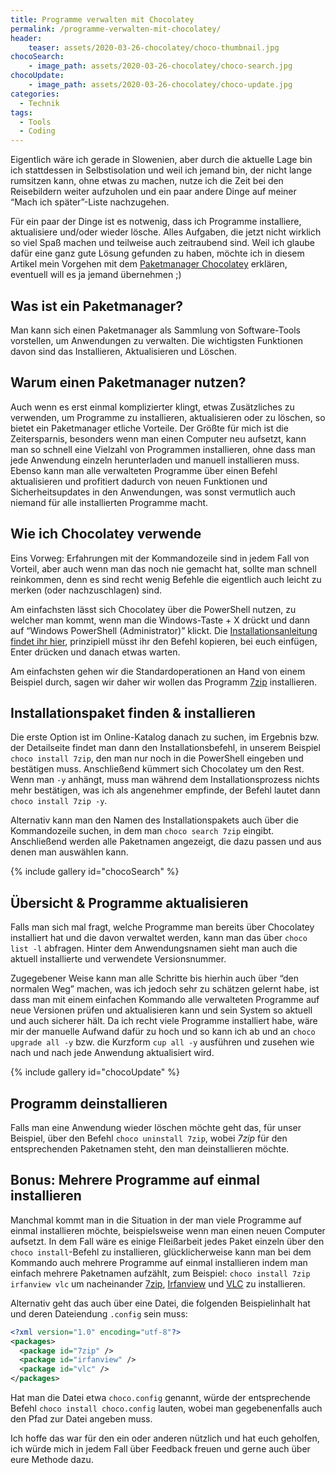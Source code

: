 ```yaml
---
title: Programme verwalten mit Chocolatey
permalink: /programme-verwalten-mit-chocolatey/
header:
    teaser: assets/2020-03-26-chocolatey/choco-thumbnail.jpg
chocoSearch:
    - image_path: assets/2020-03-26-chocolatey/choco-search.jpg
chocoUpdate:
    - image_path: assets/2020-03-26-chocolatey/choco-update.jpg
categories:
  - Technik
tags:
  - Tools
  - Coding
---
```


Eigentlich wäre ich gerade in Slowenien, aber durch die aktuelle Lage bin ich stattdessen in Selbstisolation und 
weil ich jemand bin, der nicht lange rumsitzen kann, ohne etwas zu machen, 
nutze ich die Zeit bei den Reisebildern weiter aufzuholen und ein paar andere Dinge auf meiner “Mach ich später”-Liste nachzugehen.

Für ein paar der Dinge ist es notwenig, dass ich Programme installiere, aktualisiere und/oder wieder lösche. 
Alles Aufgaben, die jetzt nicht wirklich so viel Spaß machen und teilweise auch zeitraubend sind. 
Weil ich glaube dafür eine ganz gute Lösung gefunden zu haben, 
möchte ich in diesem Artikel mein Vorgehen mit dem [Paketmanager Chocolatey](https://chocolatey.org/) erklären, 
eventuell will es ja jemand übernehmen ;)

## Was ist ein Paketmanager?

Man kann sich einen Paketmanager als Sammlung von Software-Tools vorstellen, um Anwendungen zu verwalten. 
Die wichtigsten Funktionen davon sind das Installieren, Aktualisieren und Löschen.

## Warum einen Paketmanager nutzen?

Auch wenn es erst einmal komplizierter klingt, etwas Zusätzliches zu verwenden, um Programme zu installieren, 
aktualisieren oder zu löschen, so bietet ein Paketmanager etliche Vorteile. 
Der Größte für mich ist die Zeitersparnis, besonders wenn man einen Computer neu aufsetzt, kann man so schnell eine 
Vielzahl von Programmen installieren, ohne dass man jede Anwendung einzeln herunterladen und manuell installieren muss.
Ebenso kann man alle verwalteten Programme über einen Befehl aktualisieren und profitiert dadurch von neuen Funktionen 
und Sicherheitsupdates in den Anwendungen, was sonst vermutlich auch niemand für alle installierten Programme macht.

## Wie ich Chocolatey verwende

Eins Vorweg: Erfahrungen mit der Kommandozeile sind in jedem Fall von Vorteil, aber auch wenn man das noch nie gemacht hat, 
sollte man schnell reinkommen, denn es sind recht wenig Befehle die eigentlich auch leicht zu merken (oder nachzuschlagen) sind.

Am einfachsten lässt sich Chocolatey über die PowerShell nutzen, zu welcher man kommt, 
wenn man die Windows-Taste + X drückt und dann auf “Windows PowerShell (Administrator)” klickt. 
Die [Installationsanleitung findet ihr hier](https://chocolatey.org/install), prinzipiell müsst ihr den Befehl kopieren, bei euch einfügen, 
Enter drücken und danach etwas warten.

Am einfachsten gehen wir die Standardoperationen an Hand von einem Beispiel durch, 
sagen wir daher wir wollen das Programm [7zip](https://www.7-zip.de/) installieren.

## Installationspaket finden & installieren

Die erste Option ist im Online-Katalog danach zu suchen, im Ergebnis bzw. der Detailseite findet man dann den Installationsbefehl, 
in unserem Beispiel `choco install 7zip`, den man nur noch in die PowerShell eingeben und bestätigen muss. 
Anschließend kümmert sich Chocolatey um den Rest. Wenn man `-y` anhängt, muss man während dem Installationsprozess nichts mehr bestätigen, 
was ich als angenehmer empfinde, der Befehl lautet dann `choco install 7zip -y`.

Alternativ kann man den Namen des Installationspakets auch über die Kommandozeile suchen, in dem man `choco search 7zip` eingibt. 
Anschließend werden alle Paketnamen angezeigt, die dazu passen und aus denen man auswählen kann.

{% include gallery id="chocoSearch" %}

## Übersicht & Programme aktualisieren

Falls man sich mal fragt, welche Programme man bereits über Chocolatey installiert hat und die davon verwaltet werden, 
kann man das über `choco list -l` abfragen. Hinter dem Anwendungsnamen sieht man auch die aktuell installierte und verwendete Versionsnummer.

Zugegebener Weise kann man alle Schritte bis hierhin auch über “den normalen Weg” machen, was ich jedoch sehr zu schätzen gelernt habe, 
ist dass man mit einem einfachen Kommando alle verwalteten Programme auf neue Versionen prüfen und aktualisieren kann 
und sein System so aktuell und auch sicherer hält. 
Da ich recht viele Programme installiert habe, wäre mir der manuelle Aufwand dafür zu hoch und 
so kann ich ab und an `choco upgrade all -y` bzw. die Kurzform `cup all -y` ausführen und zusehen wie nach und nach jede Anwendung aktualisiert wird.

{% include gallery id="chocoUpdate" %}

## Programm deinstallieren

Falls man eine Anwendung wieder löschen möchte geht das, für unser Beispiel, über den Befehl `choco uninstall 7zip`, 
wobei *7zip* für den entsprechenden Paketnamen steht, den man deinstallieren möchte. 

## Bonus: Mehrere Programme auf einmal installieren

Manchmal kommt man in die Situation in der man viele Programme auf einmal installieren möchte, 
beispielsweise wenn man einen neuen Computer aufsetzt. In dem Fall wäre es einige Fleißarbeit jedes Paket einzeln über 
den `choco install`-Befehl zu installieren, glücklicherweise kann man bei dem Kommando auch mehrere Programme auf 
einmal installieren indem man einfach mehrere Paketnamen aufzählt, zum Beispiel: `choco install 7zip irfanview vlc` um 
nacheinander [7zip](https://www.7-zip.de/), [Irfanview](https://www.irfanview.com/) und [VLC](https://www.videolan.org/vlc/index.de.html) zu installieren.

Alternativ geht das auch über eine Datei, die folgenden Beispielinhalt hat und deren Dateiendung `.config` sein muss:
```xml
<?xml version="1.0" encoding="utf-8"?>
<packages>
  <package id="7zip" />
  <package id="irfanview" />
  <package id="vlc" />
</packages>
```
Hat man die Datei etwa `choco.config` genannt, würde der entsprechende Befehl `choco install choco.config` lauten, 
wobei man gegebenenfalls auch den Pfad zur Datei angeben muss.

Ich hoffe das war für den ein oder anderen nützlich und hat euch geholfen, 
ich würde mich in jedem Fall über Feedback freuen und gerne auch über eure Methode dazu.
